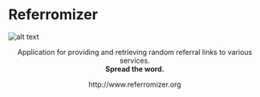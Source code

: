 # Referromizer

![alt text](https://imgur.com/DXRDA7Q.png)

<p align="center">
  Application for providing and retrieving random referral links to various services.<br>
  <b>Spread the word.</b>
</p>
<p align="center">
  http://www.referromizer.org
</p>
